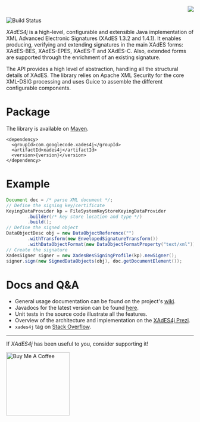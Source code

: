 <p align='right'><img src='https://github.com/luisgoncalves/xades4j/blob/gh-pages/images/logo-02.png' /></p>

![Build Status](https://github.com/luisgoncalves/xades4j/workflows/Build/badge.svg)

_XAdES4j_ is a high-level, configurable and extensible Java implementation of XML Advanced Electronic Signatures (XAdES 1.3.2 and 1.4.1). It enables producing, verifying and extending signatures in the main XAdES forms: XAdES-BES, XAdES-EPES, XAdES-T and XAdES-C. Also, extended forms are supported through the enrichment of an existing signature.

The API provides a high level of abstraction, handling all the structural details of XAdES.
The library relies on Apache XML Security for the core XML-DSIG processing
and uses Guice to assemble the different configurable components.

# Package

The library is available on [Maven](http://search.maven.org/#search%7Cga%7C1%7Cg%3A%22com.googlecode.xades4j%22).

```
<dependency>
  <groupId>com.googlecode.xades4j</groupId>
  <artifactId>xades4j</artifactId>
  <version>{version}</version>
</dependency>
```

# Example

```java
Document doc = /* parse XML document */;
// Define the signing key/certificate
KeyingDataProvider kp = FileSystemKeyStoreKeyingDataProvider
        .builder(/* key store location and type */)
        .build();
// Define the signed object
DataObjectDesc obj = new DataObjectReference("")
        .withTransform(new EnvelopedSignatureTransform())
        .withDataObjectFormat(new DataObjectFormatProperty("text/xml"));
// Create the signature
XadesSigner signer = new XadesBesSigningProfile(kp).newSigner();
signer.sign(new SignedDataObjects(obj), doc.getDocumentElement());
```

# Docs and Q&A

- General usage documentation can be found on the project's [wiki](https://github.com/luisgoncalves/xades4j/wiki).
- Javadocs for the latest version can be found [here](http://luisgoncalves.github.io/xades4j/javadocs/2.4.0).
- Unit tests in the source code illustrate all the features.
- Overview of the architecture and implementation on the [XAdES4j Prezi](http://prezi.com/06vyxbgohncv/xades4j-en/).
- `xades4j` tag on [Stack Overflow](http://stackoverflow.com/questions/tagged/xades4j).

----

If _XAdES4j_ has been useful to you, consider supporting it!

<a href="https://www.buymeacoffee.com/luisgoncalves" target="_blank"><img src="https://cdn.buymeacoffee.com/buttons/v2/default-yellow.png" alt="Buy Me A Coffee" width="170px"></a>
